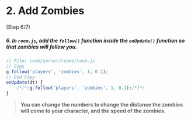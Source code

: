 # 2. Add Zombies
(Step 6/7)

##### 6. In `room.js`, add the `follow()` function inside the `onUpdate()` function so that zombies will follow you.
``` javascript
// File: code/server/rooms/room.js
// Copy
g.follow('players', 'zombies', 1, 0.1);
// End Copy
onUpdate(dt) {
	/*[*/g.follow('players', 'zombies', 1, 0.1);/*]*/
}

```

> **You can change the numbers to change the distance the zombies will come to your character, and the speed of the zombies.**
